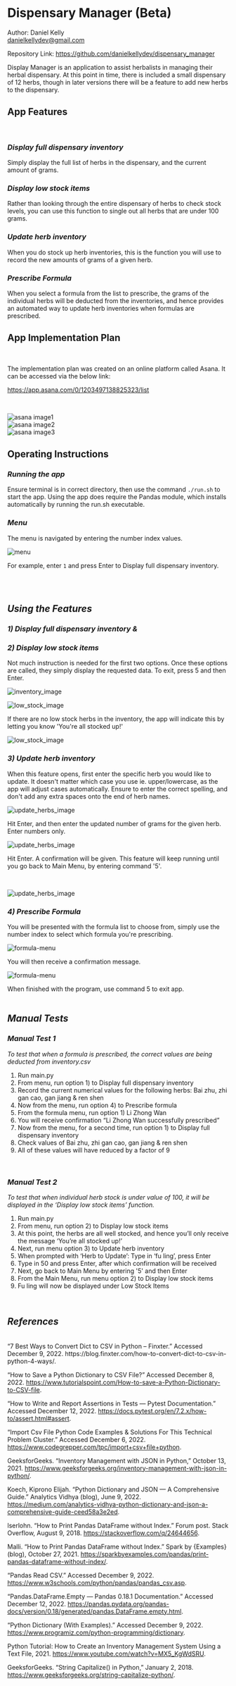 # Dispensary Manager (Beta)

Author: Daniel Kelly<br>
danielkellydev@gmail.com<br>

Repository Link: https://github.com/danielkellydev/dispensary_manager

Display Manager is an application to assist herbalists in managing their herbal dispensary. At this point in time, there is included a small dispensary of 12 herbs, though in later versions there will be a feature to add new herbs to the dispensary. 


## App Features
<br>

### *Display full dispensary inventory*
Simply display the full list of herbs in the dispensary, and the current amount of grams. 

### *Display low stock items*
Rather than looking through the entire dispensary of herbs to check stock levels, you can use this function to single out all herbs that are under 100 grams. 

### *Update herb inventory*
When you do stock up herb inventories, this is the function you will use to record the new amounts of grams of a given herb. 

### *Prescribe Formula*
When you select a formula from the list to prescribe, the grams of the individual herbs will be deducted from the inventories, and hence provides an automated way to update herb inventories when formulas are prescribed. 

## App Implementation Plan

<br>

The implementation plan was created on an online platform called Asana. It can be accessed via the below link:

https://app.asana.com/0/1203497138825323/list

<br>

![asana image1](docs/asana1.jpg)<br>
![asana image2](docs/asana2.jpg)<br>
![asana image3](docs/asana4calendar.jpg)


## Operating Instructions

### *Running the app*
Ensure terminal is in correct directory, then use the command `./run.sh` to start the app. Using the app does require the Pandas module, which installs automatically by running the run.sh executable. 

### *Menu*
The menu is navigated by entering the number index values. 

![menu](docs/menu.jpg)

For example, enter `1` and press Enter to Display full dispensary inventory. 


<br>
<br>

## *Using the Features*
### *1) Display full dispensary inventory &* 
### *2) Display low stock items*
Not much instruction is needed for the first two options. Once these options are called, they simply display the requested data. To exit, press 5 and then Enter. 

![inventory_image](docs/inventory.jpg)

![low_stock_image](docs/lowstockitems.jpg)

If there are no low stock herbs in the inventory, the app will indicate this by letting you know 'You're all stocked up!' 

![low_stock_image](docs/lowstockitems2.jpg)



### *3) Update herb inventory*

When this feature opens, first enter the specific herb you would like to update. It doesn't matter which case you use ie. upper/lowercase, as the app will adjust cases automatically. Ensure to enter the correct spelling, and don't add any extra spaces onto the end of herb names. 

![update_herbs_image](docs/updateherbs.jpg)

Hit Enter, and then enter the updated number of grams for the given herb. Enter numbers only. 
<br>


![update_herbs_image](docs/updateherbs2.jpg)

Hit Enter. A confirmation will be given. This feature will keep running until you go back to Main Menu, by entering command '5'. 

<br>

![update_herbs_image](docs/updateherbs3.jpg)




### *4) Prescribe Formula*

You will be presented with the formula list to choose from, simply use the number index to select which formula you're prescribing. 

![formula-menu](docs/formulas.jpg)

You will then receive a confirmation message. 

![formula-menu](docs/updateherbs4.jpg)


When finished with the program, use command 5 to exit app. 
<br>
<br>

## ***Manual Tests***

### ***Manual Test 1***
*To test that when a formula is prescribed, the correct values are being deducted from inventory.csv*
1.	Run main.py
2.	From menu, run option 1) to Display full dispensary inventory
3.	Record the current numerical values for the following herbs:
Bai zhu, zhi gan cao, gan jiang & ren shen
4.	Now from the menu, run option 4) to Prescribe formula
5.	From the formula menu, run option 1) Li Zhong Wan
6.	You will receive confirmation “Li Zhong Wan successfully prescribed”
7.	Now from the menu, for a second time, run option 1) to Display full dispensary inventory
8. Check values of Bai zhu, zhi gan cao, gan jiang & ren shen
9.	All of these values will have reduced by a factor of 9

<br>

### ***Manual Test 2***

*To test that when individual herb stock is under value of 100, it will be displayed in the ‘Display low stock items’ function.*
1.	Run main.py
2.	From menu, run option 2) to Display low stock items
3.	At this point, the herbs are all well stocked, and hence you’ll only receive the message ‘You’re all stocked up!’
4.	Next, run menu option 3) to Update herb inventory
5.	When prompted with ‘Herb to Update’: Type in ‘fu ling’, press Enter
6.	Type in 50 and press Enter, after which confirmation will be received
7.	Next, go back to Main Menu by entering '5' and then Enter
8.	From the Main Menu, run menu option 2) to Display low stock items
9.	Fu ling will now be displayed under Low Stock Items

<br>


## *References*

<br>
“7 Best Ways to Convert Dict to CSV in Python – Finxter.” Accessed December 9, 2022. https://blog.finxter.com/how-to-convert-dict-to-csv-in-python-4-ways/.

“How to Save a Python Dictionary to CSV File?” Accessed December 8, 2022. https://www.tutorialspoint.com/How-to-save-a-Python-Dictionary-to-CSV-file.

“How to Write and Report Assertions in Tests — Pytest Documentation.” Accessed December 12, 2022. https://docs.pytest.org/en/7.2.x/how-to/assert.html#assert.

“Import Csv File Python Code Examples & Solutions For This Technical Problem Cluster.” Accessed December 6, 2022. https://www.codegrepper.com/tpc/import+csv+file+python.

GeeksforGeeks. “Inventory Management with JSON in Python,” October 13, 2021. https://www.geeksforgeeks.org/inventory-management-with-json-in-python/.

Koech, Kiprono Elijah. “Python Dictionary and JSON — A Comprehensive Guide.” Analytics Vidhya (blog), June 9, 2022. https://medium.com/analytics-vidhya-python-dictionary-and-json-a-comprehensive-guide-ceed58a3e2ed.

lserlohn. “How to Print Pandas DataFrame without Index.” Forum post. Stack Overflow, August 9, 2018. https://stackoverflow.com/q/24644656.

Malli. “How to Print Pandas DataFrame without Index.” Spark by {Examples} (blog), October 27, 2021. https://sparkbyexamples.com/pandas/print-pandas-dataframe-without-index/.

“Pandas Read CSV.” Accessed December 9, 2022. https://www.w3schools.com/python/pandas/pandas_csv.asp.

“Pandas.DataFrame.Empty — Pandas 0.18.1 Documentation.” Accessed December 12, 2022. https://pandas.pydata.org/pandas-docs/version/0.18/generated/pandas.DataFrame.empty.html.

“Python Dictionary (With Examples).” Accessed December 9, 2022. https://www.programiz.com/python-programming/dictionary.

Python Tutorial: How to Create an Inventory Management System Using a Text File, 2021. https://www.youtube.com/watch?v=MX5_KgWdSRU.

GeeksforGeeks. “String Capitalize() in Python,” January 2, 2018. https://www.geeksforgeeks.org/string-capitalize-python/.
